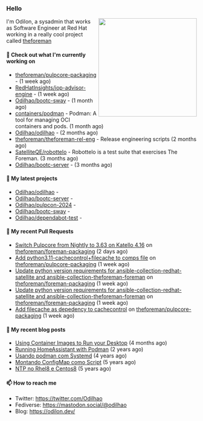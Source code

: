 ### Hello

<img align="right" src="https://avatars.githubusercontent.com/odilhao" width="260">

I'm Odilon, a sysadmin that works as Software Engineer at Red Hat working in a really cool project called [theforeman](https://theforeman.org/)

#### 👷 Check out what I'm currently working on

- [theforeman/pulpcore-packaging](https://github.com/theforeman/pulpcore-packaging) -  (1 week ago)
- [RedHatInsights/iop-advisor-engine](https://github.com/RedHatInsights/iop-advisor-engine) -  (1 week ago)
- [Odilhao/bootc-sway](https://github.com/Odilhao/bootc-sway) -  (1 month ago)
- [containers/podman](https://github.com/containers/podman) - Podman: A tool for managing OCI containers and pods. (1 month ago)
- [Odilhao/odilhao](https://github.com/Odilhao/odilhao) -  (2 months ago)
- [theforeman/theforeman-rel-eng](https://github.com/theforeman/theforeman-rel-eng) - Release engineering scripts (2 months ago)
- [SatelliteQE/robottelo](https://github.com/SatelliteQE/robottelo) - Robottelo is a test suite that exercises The Foreman. (3 months ago)
- [Odilhao/bootc-server](https://github.com/Odilhao/bootc-server) -  (3 months ago)

#### 🌱 My latest projects

- [Odilhao/odilhao](https://github.com/Odilhao/odilhao) - 
- [Odilhao/bootc-server](https://github.com/Odilhao/bootc-server) - 
- [Odilhao/pulpcon-2024](https://github.com/Odilhao/pulpcon-2024) - 
- [Odilhao/bootc-sway](https://github.com/Odilhao/bootc-sway) - 
- [Odilhao/dependabot-test](https://github.com/Odilhao/dependabot-test) - 

#### 🔨 My recent Pull Requests

- [Switch Pulpcore from Nightly to 3.63 on Katello 4.16](https://github.com/theforeman/foreman-packaging/pull/11781) on [theforeman/foreman-packaging](https://github.com/theforeman/foreman-packaging) (2 days ago)
- [Add python3.11-cachecontrol&#43;filecache to comps file](https://github.com/theforeman/pulpcore-packaging/pull/1632) on [theforeman/pulpcore-packaging](https://github.com/theforeman/pulpcore-packaging) (1 week ago)
- [Update python version requirements for ansible-collection-redhat-satellite and ansible-collection-theforeman-foreman](https://github.com/theforeman/foreman-packaging/pull/11746) on [theforeman/foreman-packaging](https://github.com/theforeman/foreman-packaging) (1 week ago)
- [Update python version requirements for ansible-collection-redhat-satellite and ansible-collection-theforeman-foreman](https://github.com/theforeman/foreman-packaging/pull/11745) on [theforeman/foreman-packaging](https://github.com/theforeman/foreman-packaging) (1 week ago)
- [Add filecache as depedency to cachecontrol](https://github.com/theforeman/pulpcore-packaging/pull/1631) on [theforeman/pulpcore-packaging](https://github.com/theforeman/pulpcore-packaging) (1 week ago)

#### 📜 My recent blog posts

- [Using Container Images to Run your Desktop](https://odilon.dev/2024/10/29/building-a-desktop-with-bootc/) (4 months ago)
- [Running HomeAssistant with Podman](https://odilon.dev/2022/12/20/homeassistant-with-podman/) (2 years ago)
- [Usando podman com Systemd](https://odilon.dev/2020/06/30/usando-podman-com-systemd/) (4 years ago)
- [Montando ConfigMap como Script](https://odilon.dev/2020/03/08/montando-configmap-como-script/) (5 years ago)
- [NTP no Rhel8 e Centos8](https://odilon.dev/2019/09/17/2019-09-17-ntp-rhel8-centos8/) (5 years ago)


#### 📫 How to reach me

- Twitter: https://twitter.com/Odilhao
- Fediverse: https://mastodon.social/@odilhao
- Blog: https://odilon.dev/
